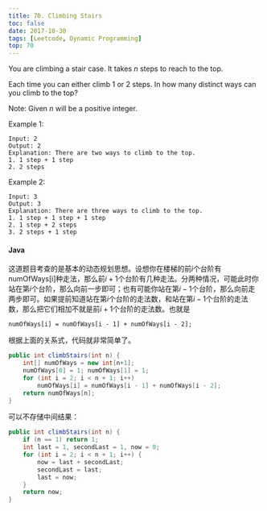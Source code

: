 ```yaml
---
title: 70. Climbing Stairs
toc: false
date: 2017-10-30
tags: [Leetcode, Dynamic Programming]
top: 70
---
```


You are climbing a stair case. It takes $n$ steps to reach to the top.

Each time you can either climb 1 or 2 steps. In how many distinct ways can you climb to the top?

Note: Given $n$ will be a positive integer.

Example 1:

```
Input: 2
Output: 2
Explanation: There are two ways to climb to the top.
1. 1 step + 1 step
2. 2 steps
```

Example 2:

```
Input: 3
Output: 3
Explanation: There are three ways to climb to the top.
1. 1 step + 1 step + 1 step
2. 1 step + 2 steps
3. 2 steps + 1 step
```

#### Java


这道题目考查的是基本的动态规划思想。设想你在楼梯的前$i$个台阶有numOfWays[i]种走法，那么前$i+1$个台阶有几种走法。分两种情况，可能此时你站在第$i$个台阶，那么向前一步即可；也有可能你站在第$i-1$个台阶，那么向前走两步即可。如果提前知道站在第$i$个台阶的走法数，和站在第$i-1$个台阶的走法数，那么把它们相加不就是前$i+1$个台阶的走法数。也就是

```
numOfWays[i] = numOfWays[i - 1] + numOfWays[i - 2];
```

根据上面的关系式，代码就非常简单了。

```Java
public int climbStairs(int n) {
    int[] numOfWays = new int[n+1];
    numOfWays[0] = 1; numOfWays[1] = 1;
    for (int i = 2; i < n + 1; i++)
        numOfWays[i] = numOfWays[i - 1] + numOfWays[i - 2];
    return numOfWays[n];
}
```

可以不存储中间结果：

```Java
public int climbStairs(int n) {
    if (n == 1) return 1;
    int last = 1, secondLast = 1, now = 0;
    for (int i = 2; i < n + 1; i++) {
        now = last + secondLast;
        secondLast = last;
        last = now;
    }
    return now;
}
```